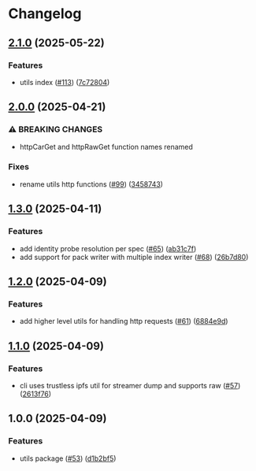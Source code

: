 # Changelog

## [2.1.0](https://github.com/vasco-santos/hash-stream/compare/utils-v2.0.0...utils-v2.1.0) (2025-05-22)


### Features

* utils index ([#113](https://github.com/vasco-santos/hash-stream/issues/113)) ([7c72804](https://github.com/vasco-santos/hash-stream/commit/7c7280490f26f01a5413c3c784bcbea6e5f87252))

## [2.0.0](https://github.com/vasco-santos/hash-stream/compare/utils-v1.3.0...utils-v2.0.0) (2025-04-21)


### ⚠ BREAKING CHANGES

* httpCarGet and httpRawGet function names renamed

### Fixes

* rename utils http functions ([#99](https://github.com/vasco-santos/hash-stream/issues/99)) ([3458743](https://github.com/vasco-santos/hash-stream/commit/3458743bb4eb5404f67b5cfaca9dbd2cc91c07b1))

## [1.3.0](https://github.com/vasco-santos/hash-stream/compare/utils-v1.2.0...utils-v1.3.0) (2025-04-11)


### Features

* add identity probe resolution per spec ([#65](https://github.com/vasco-santos/hash-stream/issues/65)) ([ab31c7f](https://github.com/vasco-santos/hash-stream/commit/ab31c7f005508223ad647ef1a9df30aa8a55eb7a))
* add support for pack writer with multiple index writer ([#68](https://github.com/vasco-santos/hash-stream/issues/68)) ([26b7d80](https://github.com/vasco-santos/hash-stream/commit/26b7d80d64d3f6402096c191ed486d1b7431c892))

## [1.2.0](https://github.com/vasco-santos/hash-stream/compare/utils-v1.1.0...utils-v1.2.0) (2025-04-09)


### Features

* add higher level utils for handling http requests ([#61](https://github.com/vasco-santos/hash-stream/issues/61)) ([6884e9d](https://github.com/vasco-santos/hash-stream/commit/6884e9de91ee195f8403cb309f1fc90291452e37))

## [1.1.0](https://github.com/vasco-santos/hash-stream/compare/utils-v1.0.0...utils-v1.1.0) (2025-04-09)


### Features

* cli uses trustless ipfs util for streamer dump and supports raw ([#57](https://github.com/vasco-santos/hash-stream/issues/57)) ([2613f76](https://github.com/vasco-santos/hash-stream/commit/2613f76ced81c98bd042dc1ab0f37c554d7afdf0))

## 1.0.0 (2025-04-09)


### Features

* utils package ([#53](https://github.com/vasco-santos/hash-stream/issues/53)) ([d1b2bf5](https://github.com/vasco-santos/hash-stream/commit/d1b2bf5702ce394dca4e6f3812712d556621fd4f))
